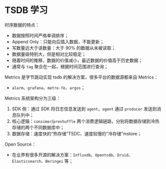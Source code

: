 # TSDB 学习

时序数据的特点：

- 数据按照时间严格单调排序；
- Append Only：只能向后插入数据，不能更新；
- 写数量远大于读数量：大于 90% 的数据从未被读取；
- 数据量级特别大，但是相对比较稳定；
- 随着时间的推移，数据的价值减小，最近数据的价值高于历史数据；
- 通常与 `tag` 聚合在一起，根据时间范围进行查询；

Metrics 是字节跳动实现 tsdb 的解决方案，很多平台的数据源都来自 Metrics：

- `alarm`、`grafana`、`metro-fe`、`argos`；

Metrics 系统架构分为三级：

1. SDK 侧：通过 SDK 将日志信息发送到 `agent`，`agent` 通过 `producer` 发送到消息队列中；
2. 核心逻辑：`consimer`/`preshuffle` 两个消费逻辑链路，分别将数据存储到冷热存储的两个不同数据库中；
3. 数据存储：速度快的“热存储”TSDC、速度较慢的“冷存储”mstore；

Open Source：

- 在业界有很多开源的解决方案：`Influxdb`、`Opentsdb`、`Druid`、`Elasticsearch`、`Beringei` 等；